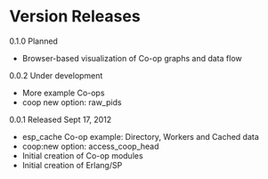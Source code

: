 Version Releases
================

0.1.0 Planned

  * Browser-based visualization of Co-op graphs and data flow

0.0.2 Under development

  * More example Co-ops
  * coop new option: raw_pids

0.0.1 Released Sept 17, 2012

  * esp_cache Co-op example: Directory, Workers and Cached data
  * coop:new option: access_coop_head
  * Initial creation of Co-op modules
  * Initial creation of Erlang/SP